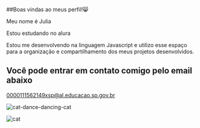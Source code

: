 ##Boas vindas ao meus perfil!😸

Meu nome é Julia 

Estou estudando no alura

Estou me desenvolvendo na linguagem Javascript e utilizo esse espaço para a organização e compartilhamento dos meus projetos desenvolvidos.
## Você pode entrar em contato comigo pelo email abaixo 
0000111562149xsp@al.educacao.sp.gov.br

![cat-dance-dancing-cat](https://github.com/user-attachments/assets/0212af38-af35-4f1d-ae06-42da5423cafb)

![cat](https://github.com/user-attachments/assets/dcd7bffb-465c-4755-b33b-12c78c2617e2)
